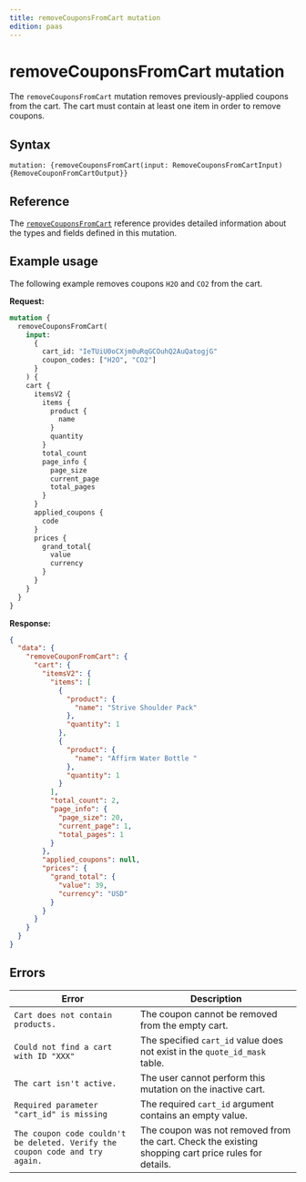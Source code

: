 ```yaml
---
title: removeCouponsFromCart mutation
edition: paas
---
```


# removeCouponsFromCart mutation

The `removeCouponsFromCart` mutation removes previously-applied coupons from the cart. The cart must contain at least one item in order to remove coupons.

## Syntax

`mutation: {removeCouponsFromCart(input: RemoveCouponsFromCartInput)  {RemoveCouponFromCartOutput}}`

## Reference

The [`removeCouponsFromCart`](https://developer.adobe.com/commerce/webapi/graphql-api/index.html#mutation-removeCouponsFromCart) reference provides detailed information about the types and fields defined in this mutation.

## Example usage

The following example removes coupons `H2O` and `CO2` from the cart.

**Request:**

```graphql
mutation {
  removeCouponsFromCart(
    input:
      {
        cart_id: "IeTUiU0oCXjm0uRqGCOuhQ2AuQatogjG"
        coupon_codes: ["H2O", "CO2"]
      }
    ) {
    cart {
      itemsV2 {
        items {
          product {
            name
          }
          quantity
        }
        total_count
        page_info {
          page_size
          current_page
          total_pages
        }
      }
      applied_coupons {
        code
      }
      prices {
        grand_total{
          value
          currency
        }
      }
    }
  }
}
```

**Response:**

```json
{
  "data": {
    "removeCouponFromCart": {
      "cart": {
        "itemsV2": {
          "items": [
            {
              "product": {
                "name": "Strive Shoulder Pack"
              },
              "quantity": 1
            },
            {
              "product": {
                "name": "Affirm Water Bottle "
              },
              "quantity": 1
            }
          ],
          "total_count": 2,
          "page_info": {
            "page_size": 20,
            "current_page": 1,
            "total_pages": 1
          }          
        },
        "applied_coupons": null,
        "prices": {
          "grand_total": {
            "value": 39,
            "currency": "USD"
          }
        }
      }
    }
  }
}
```

## Errors

Error | Description
--- | ---
`Cart does not contain products.` | The coupon cannot be removed from the empty cart.
`Could not find a cart with ID "XXX"` | The specified `cart_id` value does not exist in the `quote_id_mask` table.
`The cart isn't active.` | The user cannot perform this mutation on the inactive cart.
`Required parameter "cart_id" is missing` | The required `cart_id` argument contains an empty value.
`The coupon code couldn't be deleted. Verify the coupon code and try again.` | The coupon was not removed from the cart. Check the existing shopping cart price rules for details.
